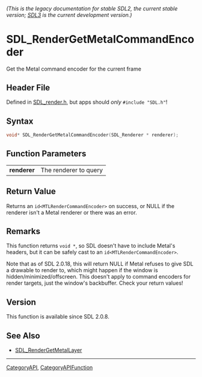 ###### (This is the legacy documentation for stable SDL2, the current stable version; [SDL3](https://wiki.libsdl.org/SDL3/) is the current development version.)
# SDL_RenderGetMetalCommandEncoder

Get the Metal command encoder for the current frame

## Header File

Defined in [SDL_render.h](https://github.com/libsdl-org/SDL/blob/SDL2/include/SDL_render.h), but apps should _only_ `#include "SDL.h"`!

## Syntax

```c
void* SDL_RenderGetMetalCommandEncoder(SDL_Renderer * renderer);

```

## Function Parameters

|                  |                       |
| ---------------- | --------------------- |
| **renderer**     | The renderer to query |

## Return Value

Returns an `id<MTLRenderCommandEncoder>` on success, or NULL if the
renderer isn't a Metal renderer or there was an error.

## Remarks

This function returns `void *`, so SDL doesn't have to include Metal's
headers, but it can be safely cast to an `id<MTLRenderCommandEncoder>`.

Note that as of SDL 2.0.18, this will return NULL if Metal refuses to give
SDL a drawable to render to, which might happen if the window is
hidden/minimized/offscreen. This doesn't apply to command encoders for
render targets, just the window's backbuffer. Check your return values!

## Version

This function is available since SDL 2.0.8.

## See Also

* [SDL_RenderGetMetalLayer](SDL_RenderGetMetalLayer)

----
[CategoryAPI](CategoryAPI), [CategoryAPIFunction](CategoryAPIFunction)

